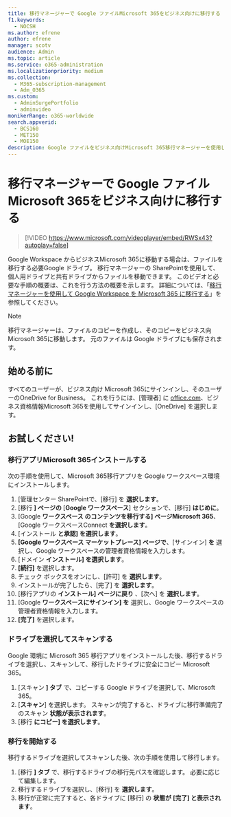 ```yaml
---
title: 移行マネージャーで Google ファイルMicrosoft 365をビジネス向けに移行する
f1.keywords:
  - NOCSH
ms.author: efrene
author: efrene
manager: scotv
audience: Admin
ms.topic: article
ms.service: o365-administration
ms.localizationpriority: medium
ms.collection:
  - M365-subscription-management
  - Adm_O365
ms.custom:
  - AdminSurgePortfolio
  - adminvideo
monikerRange: o365-worldwide
search.appverid:
  - BCS160
  - MET150
  - MOE150
description: Google ファイルをビジネス向けMicrosoft 365移行マネージャーを使用して移行するSharePoint説明します。
---
```


# <a name="migrate-google-files-to-microsoft-365-for-business-with-migration-manager"></a>移行マネージャーで Google ファイルMicrosoft 365をビジネス向けに移行する

> [!VIDEO https://www.microsoft.com/videoplayer/embed/RWSx43?autoplay=false]

Google Workspace からビジネスMicrosoft 365に移動する場合は、ファイルを移行する必要Google ドライブ。 移行マネージャーの SharePointを使用して、個人用ドライブと共有ドライブからファイルを移動できます。 このビデオと必要な手順の概要は、これを行う方法の概要を示します。 詳細については、「[移行マネージャーを使用して Google Workspace を Microsoft 365 に移行する](/sharepointmigration/mm-google-overview)」を参照してください。

> [!NOTE]
> 移行マネージャーは、ファイルのコピーを作成し、そのコピーをビジネス向Microsoft 365に移動します。 元のファイルは Google ドライブにも保存されます。

## <a name="before-you-start"></a>始める前に

すべてのユーザーが、ビジネス向け Microsoft 365にサインインし、そのユーザーのOneDrive for Business。 これを行うには、[管理者] に [office.com](https://office.com)、ビジネス資格情報Microsoft 365を使用してサインインし、[OneDrive] を選択します。

## <a name="try-it"></a>お試しください!

### <a name="install-the-microsoft-365-migration-app"></a>移行アプリMicrosoft 365インストールする
次の手順を使用して、Microsoft 365移行アプリを Google ワークスペース環境にインストールします。 
1. [管理センター SharePointで、[移行] を **選択します**。
2. [移行 **] ページの** [**Google ワークスペース**] セクションで、[移行] **はじめに**。
3. [Google **ワークスペース のコンテンツを移行する] ページMicrosoft 365**、[Google ワークスペースConnect **を選択します**。
4. [インストール **と承認] を選択します**。
5. **[Google ワークスペース マーケットプレース] ページで**、[サインイン] **を** 選択し、Google ワークスペースの管理者資格情報を入力します。
6. [ドメイン **インストール] を選択します**。
7. **[続行]** を選択します。
8. チェック ボックスをオンにし、[許可] を **選択します**。
9. インストールが完了したら、[完了] を **選択します**。
10. [移行アプリの **インストール] ページに戻り** 、[次へ] を **選択します**。
11. [Google **ワークスペースにサインイン] を** 選択し、Google ワークスペースの管理者資格情報を入力します。
12. **[完了]** を選択します。


### <a name="select-and-scan-your-drives"></a>ドライブを選択してスキャンする
Google 環境に Microsoft 365 移行アプリをインストールした後、移行するドライブを選択し、スキャンして、移行したドライブに安全にコピー Microsoft 365。

1. [スキャン **] タブ** で、コピーする Google ドライブを選択して、Microsoft 365。
2. [**スキャン**] を選択します。 スキャンが完了すると、ドライブに移行準備完了のスキャン **状態が表示されます**。
3. [移行 **にコピー] を選択します**。


### <a name="start-the-migration"></a>移行を開始する
移行するドライブを選択してスキャンした後、次の手順を使用して移行します。
1. [移行 **] タブ** で、移行するドライブの移行先パスを確認します。 必要に応じて編集します。
2. 移行するドライブを選択し、[移行] を **選択します**。 
3. 移行が正常に完了すると、各ドライブに [移行] の **状態が** **[完了] と表示されます**。






